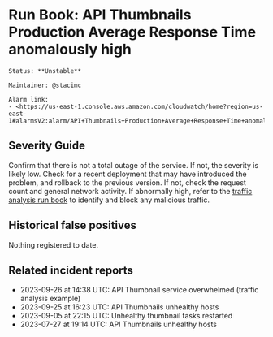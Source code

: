 # Run Book: API Thumbnails Production Average Response Time anomalously high

```{admonition} Metadata
Status: **Unstable**

Maintainer: @stacimc

Alarm link:
- <https://us-east-1.console.aws.amazon.com/cloudwatch/home?region=us-east-1#alarmsV2:alarm/API+Thumbnails+Production+Average+Response+Time+anomalously+high>
```

## Severity Guide

Confirm that there is not a total outage of the service. If not, the severity is
likely low. Check for a recent deployment that may have introduced the problem,
and rollback to the previous version. If not, check the request count and
general network activity. If abnormally high, refer to the [traffic analysis run
book][traffic_runbook] to identify and block any malicious traffic.

[traffic_runbook]:
  /meta/monitoring/traffic/runbooks/identifying-and-blocking-traffic-anomalies.md

## Historical false positives

Nothing registered to date.

## Related incident reports

- 2023-09-26 at 14:38 UTC: API Thumbnail service overwhelmed (traffic analysis
  example)
- 2023-09-25 at 16:23 UTC: API Thumbnails unhealthy hosts
- 2023-09-05 at 22:15 UTC: Unhealthy thumbnail tasks restarted
- 2023-07-27 at 19:14 UTC: API Thumbnails unhealthy hosts
